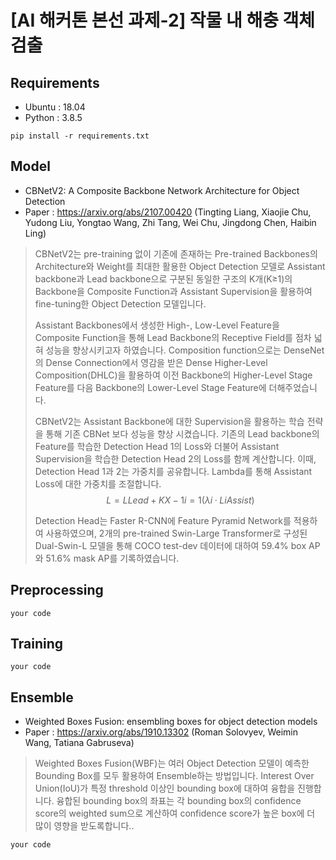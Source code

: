 # [AI 해커톤 본선 과제-2] 작물 내 해충 객체 검출 

## Requirements
- Ubuntu  : 18.04
- Python  : 3.8.5
```
pip install -r requirements.txt
```
 
## Model
- CBNetV2: A Composite Backbone Network Architecture for Object Detection
- Paper : https://arxiv.org/abs/2107.00420 (Tingting Liang, Xiaojie Chu, Yudong Liu, Yongtao Wang, Zhi Tang, Wei Chu, Jingdong Chen, Haibin Ling)
> CBNetV2는 pre-training 없이 기존에 존재하는 Pre-trained Backbones의 Architecture와 Weight를 최대한 활용한 Object Detection 모델로 Assistant backbone과 Lead backbone으로 구분된 동일한 구조의 K개(K≥1)의 Backbone을 Composite Function과 Assistant Supervision을 활용하여 fine-tuning한 Object Detection 모델입니다. 
> 
> Assistant Backbones에서 생성한 High-, Low-Level Feature을 Composite Function을 통해 Lead Backbone의 Receptive Field를 점차 넓혀 성능을 향상시키고자 하였습니다. Composition function으로는 DenseNet의 Dense Connection에서 영감을 받은 Dense Higher-Level Composition(DHLC)을 활용하여 이전 Backbone의 Higher-Level Stage Feature를 다음 Backbone의 Lower-Level Stage Feature에 더해주었습니다.
> 
> CBNetV2는 Assistant Backbone에 대한 Supervision을 활용하는 학습 전략을 통해 기존 CBNet 보다 성능을 향상 시켰습니다. 기존의 Lead backbone의 Feature를 학습한 Detection Head 1의 Loss와 더불어 Assistant Supervision을 학습한 Detection Head 2의 Loss를 함께 계산합니다. 이때, Detection Head 1과 2는 가중치를 공유합니다. Lambda를 통해 Assistant Loss에 대한 가중치를 조절합니다. 
> $$L = LLead +
K
X−1
i=1
(λi
· Li
Assist)$$
> 
> 
>Detection Head는 Faster R-CNN에 Feature Pyramid Network를 적용하여 사용하였으며, 2개의 pre-trained Swin-Large Transformer로 구성된 Dual-Swin-L 모델을 통해 COCO test-dev 데이터에 대하여 59.4% box AP와 51.6% mask AP를 기록하였습니다.

## Preprocessing
```
your code
```

## Training
```
your code
```
## Ensemble
- Weighted Boxes Fusion: ensembling boxes for object detection models
- Paper : https://arxiv.org/abs/1910.13302 (Roman Solovyev, Weimin Wang, Tatiana Gabruseva)
> Weighted Boxes Fusion(WBF)는 여러 Object Detection 모델이 예측한 Bounding Box를 모두 활용하여 Ensemble하는 방법입니다. Interest Over Union(IoU)가 특정 threshold 이상인 bounding box에 대하여 융합을 진행합니다. 융합된 bounding box의 좌표는 각 bounding box의 confidence score의 weighted sum으로 계산하여 confidence score가 높은 box에 더 많이 영향을 받도록합니다..

```
your code
```


